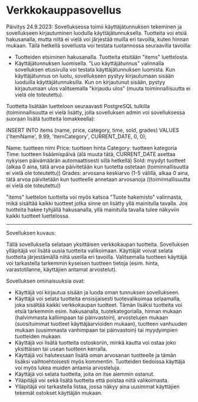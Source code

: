 # Verkkokauppasovellus

Päivitys 24.9.2023:
Sovelluksessa toimii käyttäjätunnuksen tekeminen ja sovellukseen kirjautuminen luodulla käyttäjätunnuksella.
Tuotteita voi etsiä hakusanalla, mutta niitä ei vielä voi järjestää muilla eri tavoilla, kuten hinnan mukaan.
Tällä hetkellä sovellusta voi testata tuotannossa seuraavilla tavoilla:
- Tuotteiden etsiminen hakusanalla. Tuotteita etsitään "items" luettelosta.
- Käyttäjätunnuksen luomisella. "Luo käyttäjätunnus" valinnalla sovelluksen etusivulla voi testata käyttäjätunnuksen luomista. Kun käyttäjätunnus on luotu, sovellukseen pystyy kirjautumaan sisään luoduilla käyttäjätunnuksilla. Kun on kirjautunut sisään, pystyy kirjautumaan ulos valitsemalla "kirjaudu ulos" (muuta toiminnallisuutta ei vielä ole toteutettu).

Tuotteita lisätään luetteloon seuraavasti PostgreSQL tulkilla (toiminnallisuutta ei vielä lisätty, jolla sovelluksen admin voi sovelluksessa suoraan lisätä tuotteita lomakkeella):

INSERT INTO items (name, price, category, time, sold, grades)
VALUES ('ItemName', 9.99, 'ItemCategory', CURRENT_DATE, 0, 0);

Name: tuotteen nimi
Price: tuotteen hinta
Category: tuotteen kategoria
Time: tuotteen lisäämispäivä (älä muuta tätä, CURRENT_DATE asettaa nykyisen päivämäärän automaattisesti sillä hetkellä)
Sold: myydyt tuotteet (alkaa 0 aina, tätä arvoa päivitetään kun tuotetta ostetaan (toiminnallisuutta ei vielä ole toteutettu))
Grades: arvosana keskiarvo (1-5 välillä, alkaa 0 aina, tätä arvoa päivitetään kun tuotteelle annetaan arvosanoja ((toiminnallisuutta ei vielä ole toteutettu))

"items" luettelon tuotteita voi myös katsoa "Tuote hakemisto" valinnasta, mikä sisältää kaikki tuotteet jotka sinne on lisätty yllä mainitulla tavalla.
Jos tuotteita hakee tyhjällä hakusanalla, yllä mainitulla tavalla tulee näkyviin kaikki tuotteet luettelossa.


-------------------------------------------------------------------------------------------------------------------------------------
Sovelluksen kuvaus:

Tällä sovelluksella selataan yksittäisen verkkokaupan tuotteita. Sovelluksen ylläpitäjä voi lisätä uusia tuotteita
valikoimaan. Käyttäjät voivat selata tuotteita järjestämällä niitä useilla eri tavoilla. Valitsemalla tuotteen
käyttäjä voi tarkastella tarkemmin kyseisen tuotteen tietoja (esim. hinta, varastotilanne, käyttäjien antamat arvostelut).

Sovelluksen ominaisuuksia ovat:
* Käyttäjä voi kirjautua sisään ja luoda oman tunnuksen sovellukseen.
* Käyttäjä voi selata tuotteita ensisijaisesti tuotevalikoimaa selaamalla, joka sisältää kaikki verkkokaupan tuotteet.
Tämän lisäksi tuotteita voi etsiä tarkemmin esim. hakusanalla, tuotekategorialla, hinnan mukaan (halvimmasta kalliimpaan tai päinvastoin),
arvostelujen mukaan (suosituimmat tuotteet käyttäjäarvioiden mukaan), tuotteen vanhuuden mukaan (uusimmasta vanhimpaan tai päinvastoin) tai
myydyimpien tuotteiden mukaan.
* Käyttäjä voi lisätä tuotteita ostoskoriin, minkä kautta voi ostaa joko yksittäisen tai usean tuotteen kerralla.
* Käyttäjä voi halutessaan lisätä oman arvosanan tuotteelle ja tämän lisäksi vaihtoehtoisesti myös kommentin. Tuotteiden tiedoissa käyttäjä
voi myös lukea muiden antamia arvosteluja.
* Käyttäjä voi selata tuotteita, joita on itse aiemmin ostanut.
* Ylläpitäjä voi sekä lisätä tuotteita että poistaa niitä valikoimasta.
* Ylläpitäjä voi tarkastella listaa, jossa näkyy aina uusimmat käyttäjien tekemät ostokset käyttäjän mukaan.
